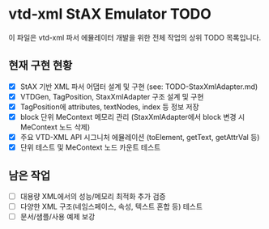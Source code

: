 # vtd-xml StAX Emulator TODO

이 파일은 vtd-xml 파서 에뮬레이터 개발을 위한 전체 작업의 상위 TODO 목록입니다.

## 현재 구현 현황
- [x] StAX 기반 XML 파서 어댑터 설계 및 구현 (see: TODO-StaxXmlAdapter.md)
- [x] VTDGen, TagPosition, StaxXmlAdapter 구조 설계 및 구현
- [x] TagPosition에 attributes, textNodes, index 등 정보 저장
- [x] block 단위 MeContext 메모리 관리 (StaxXmlAdapter에서 block 변경 시 MeContext 노드 삭제)
- [x] 주요 VTD-XML API 시그니처 에뮬레이션 (toElement, getText, getAttrVal 등)
- [x] 단위 테스트 및 MeContext 노드 카운트 테스트

## 남은 작업
- [ ] 대용량 XML에서의 성능/메모리 최적화 추가 검증
- [ ] 다양한 XML 구조(네임스페이스, 속성, 텍스트 혼합 등) 테스트
- [ ] 문서/샘플/사용 예제 보강